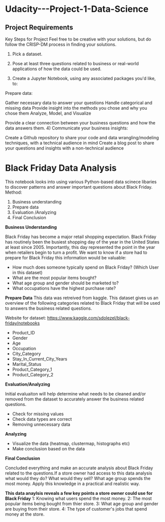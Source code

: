 # Udacity---Project-1-Data-Science

## Project Requirements 

Key Steps for Project
Feel free to be creative with your solutions, but do follow the CRISP-DM process in finding your solutions.

1) Pick a dataset.

2) Pose at least three questions related to business or real-world applications of how the data could be used.

3) Create a Jupyter Notebook, using any associated packages you'd like, to:

Prepare data:

Gather necessary data to answer your questions
Handle categorical and missing data
Provide insight into the methods you chose and why you chose them
Analyze, Model, and Visualize

Provide a clear connection between your business questions and how the data answers them.
4) Communicate your business insights:

Create a Github repository to share your code and data wrangling/modeling techniques, with a technical audience in mind
Create a blog post to share your questions and insights with a non-technical audience




# Black Friday Data Analysis

This notebook looks into using various Python-based data scinece libaries to discover patterns and answer important questions about Black Friday.
Method:
1. Business understanding
2. Prepare data
3. Evaluation /Analyzing
4. Final Conclusion


__Business Understanding__

Black Friday has become a major retail shopping expectation. Black Friday has routinely been the busiest shopping day of the year in the United States at least since 2005. Importantly, this day represented the point in the year when retailers begin to turn a profit.
We want to know if a store had to prepare for Black Friday this information would be valuable:

- How much does someone typically spend on Black Friday? (Which User in this dataset)
- What are the most popular items bought?
- What age group and gender should be marketed to?
- What occupations have the highest purchase rate?


__Prepare Data__
This data was retreived from kaggle. This dataset gives us an overview of the following categories related to Black Friday that will be used to answers the business related questions.

Website for dataset: https://www.kaggle.com/sdolezel/black-friday/notebooks

- Product_ID
- Gender
- Age
- Occupation
- City_Category
- Stay_In_Current_City_Years
- Marital_Status
- Product_Category_1
- Product_Category_2

__Evaluation/Analyzing__

Initial evaluaiton will help determine what needs to be cleaned and/or removed from the dataset to accurately answer the business related questions.
- Check for missing values
- Check data types are correct
- Removing unnecessary data

__Analyzing__
- Visualize the data (heatmap, clustermap, histographs etc)
- Make conclusion based on the data


__Final Conclusion__

Concluded everything and make an accurate analysis about Black Friday related to the questions.If a store owner had access to this data analysis what would they do? What would they sell? What age group spends the most money. Apply this knowledge in a practical and realistic way.

__This data anaylsis reveals a few key points a store owner could use for Black Friday__
1: Knowing what users spend the most money.
2: The most popular items being bought from thier store.
3: What age group and gender are buying from their store.
4: The type of customer's jobs that spend money at the store.
